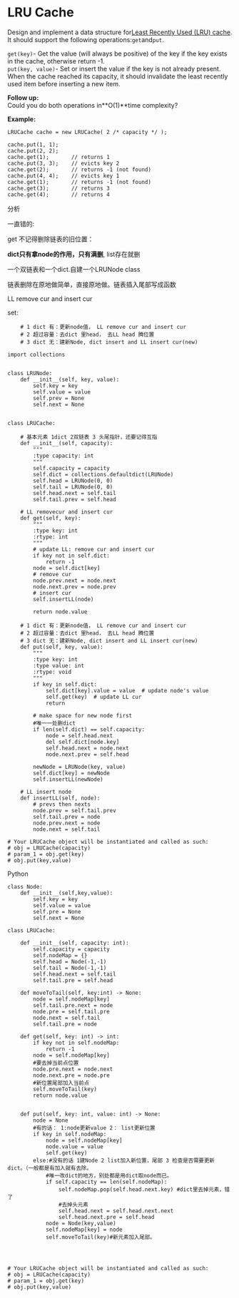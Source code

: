 # LRU Cache

Design and implement a data structure for[Least Recently Used \(LRU\) cache](https://en.wikipedia.org/wiki/Cache_replacement_policies#LRU). It should support the following operations:`get`and`put`.

`get(key)`- Get the value \(will always be positive\) of the key if the key exists in the cache, otherwise return -1.  
`put(key, value)`- Set or insert the value if the key is not already present. When the cache reached its capacity, it should invalidate the least recently used item before inserting a new item.

**Follow up:**  
Could you do both operations in**O\(1\)**time complexity?

**Example:**

```text
LRUCache cache = new LRUCache( 2 /* capacity */ );

cache.put(1, 1);
cache.put(2, 2);
cache.get(1);       // returns 1
cache.put(3, 3);    // evicts key 2
cache.get(2);       // returns -1 (not found)
cache.put(4, 4);    // evicts key 1
cache.get(1);       // returns -1 (not found)
cache.get(3);       // returns 3
cache.get(4);       // returns 4
```

分析

一直错的:

get 不记得删除链表的旧位置：

**dict只有拿node的作用，只有满删**, list存在就删   

一个双链表和一个dict.自建一个LRUNode class

链表删除在原地做简单，直接原地做。链表插入尾部写成函数

 LL remove cur and insert cur

set:

```text
    # 1 dict 有：更新node值， LL remove cur and insert cur
    # 2 超过容量：去dict 里head， 去LL head 腾位置
    # 3 dict 无：建新Node, dict insert and LL insert cur(new)
```

```text
import collections


class LRUNode:
    def __init__(self, key, value):
        self.key = key
        self.value = value
        self.prev = None
        self.next = None


class LRUCache:

    # 基本元素 1dict 2双链表 3 头尾指针，还要记得互指
    def __init__(self, capacity):
        """
        :type capacity: int
        """
        self.capacity = capacity
        self.dict = collections.defaultdict(LRUNode)
        self.head = LRUNode(0, 0)
        self.tail = LRUNode(0, 0)
        self.head.next = self.tail
        self.tail.prev = self.head

    # LL removecur and insert cur
    def get(self, key):
        """
        :type key: int
        :rtype: int
        """
        # update LL: remove cur and insert cur
        if key not in self.dict:
            return -1
        node = self.dict[key]
        # remove cur
        node.prev.next = node.next
        node.next.prev = node.prev
        # insert cur
        self.insertLL(node)

        return node.value

    # 1 dict 有：更新node值， LL remove cur and insert cur
    # 2 超过容量：去dict 里head， 去LL head 腾位置
    # 3 dict 无：建新Node, dict insert and LL insert cur(new)
    def put(self, key, value):
        """
        :type key: int
        :type value: int
        :rtype: void
        """
        if key in self.dict:
            self.dict[key].value = value  # update node's value
            self.get(key)  # update LL cur
            return

        # make space for new node first
        #唯一一处删dict
        if len(self.dict) == self.capacity:
            node = self.head.next
            del self.dict[node.key]
            self.head.next = node.next
            node.next.prev = self.head

        newNode = LRUNode(key, value)
        self.dict[key] = newNode
        self.insertLL(newNode)

    # LL insert node
    def insertLL(self, node):
        # prevs then nexts
        node.prev = self.tail.prev
        self.tail.prev = node
        node.prev.next = node
        node.next = self.tail

# Your LRUCache object will be instantiated and called as such:
# obj = LRUCache(capacity)
# param_1 = obj.get(key)
# obj.put(key,value)
```

Python

```text
class Node:
    def __init__(self,key,value):
        self.key = key
        self.value = value
        self.pre = None
        self.next = None
        
class LRUCache:

    def __init__(self, capacity: int):
        self.capacity = capacity
        self.nodeMap = {}
        self.head = Node(-1,-1)
        self.tail = Node(-1,-1)
        self.head.next = self.tail
        self.tail.pre = self.head
        
    def moveToTail(self, key:int) -> None:
        node = self.nodeMap[key]
        self.tail.pre.next = node
        node.pre = self.tail.pre
        node.next = self.tail
        self.tail.pre = node
        
    def get(self, key: int) -> int:
        if key not in self.nodeMap:
            return -1
        node = self.nodeMap[key]
        #要去掉当前点位置
        node.pre.next = node.next
        node.next.pre = node.pre
        #新位置尾部加入当前点
        self.moveToTail(key)
        return node.value
        

    def put(self, key: int, value: int) -> None:
        node = None
        #有的话： 1:node更新value 2： list更新位置
        if key in self.nodeMap:            
            node = self.nodeMap[key]
            node.value = value
            self.get(key)
        else:#没有的话 1建Node 2 list加入新位置，尾部 3 检查是否需要更新dict。（一般都是有加入就有去除。
            #唯一改dict的地方，别处都是用dict取node而已。
            if self.capacity == len(self.nodeMap):
                self.nodeMap.pop(self.head.next.key) #dict里去掉元素，错了
                #去掉头元素
                self.head.next = self.head.next.next
                self.head.next.pre = self.head
            node = Node(key,value)
            self.nodeMap[key] = node
            self.moveToTail(key)#新元素加入尾部。
        
        


# Your LRUCache object will be instantiated and called as such:
# obj = LRUCache(capacity)
# param_1 = obj.get(key)
# obj.put(key,value)
```

